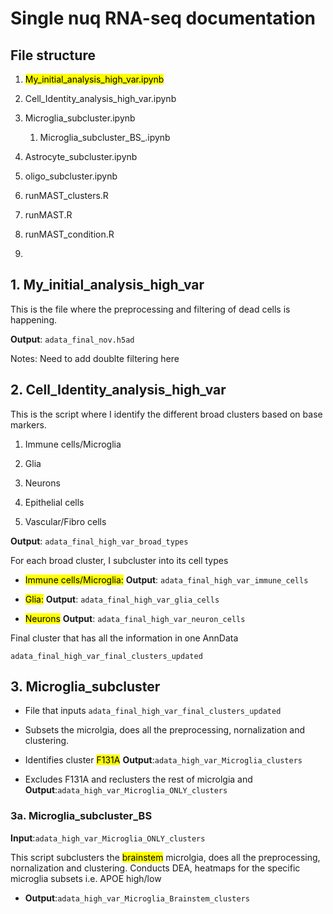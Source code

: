 # Single nuq RNA-seq documentation

## File structure

1. <mark>My_initial_analysis_high_var.ipynb</mark>

2. Cell_Identity_analysis_high_var.ipynb

3. Microglia_subcluster.ipynb
   
   1. Microglia_subcluster_BS_.ipynb

4. Astrocyte_subcluster.ipynb

5. oligo_subcluster.ipynb

6. runMAST_clusters.R

7. runMAST.R

8. runMAST_condition.R

9. 

## 1. My_initial_analysis_high_var

This is the file where the preprocessing and filtering of dead cells is happening. 

**Output**: `adata_final_nov.h5ad`

Notes: Need to add doublte filtering here

## 2. Cell_Identity_analysis_high_var

This is the script where I identify the different broad clusters based on base markers. 

1. Immune cells/Microglia

2. Glia

3. Neurons

4. Epithelial cells

5. Vascular/Fibro cells

**Output**: `adata_final_high_var_broad_types`



For each broad cluster, I subcluster into its cell types    

- <mark>Immune cells/Microglia:</mark> **Output**: `adata_final_high_var_immune_cells`

- <mark>Glia:</mark> **Output**: `adata_final_high_var_glia_cells`

- <mark>Neurons</mark> **Output**: `adata_final_high_var_neuron_cells`



Final cluster that has all the information in one AnnData

`adata_final_high_var_final_clusters_updated`



## 3. Microglia_subcluster

- File that inputs `adata_final_high_var_final_clusters_updated`

- Subsets the microlgia, does all the preprocessing, nornalization and clustering.

- Identifies cluster <mark>F131A</mark> **Output**:`adata_high_var_Microglia_clusters`

- Excludes F131A and reclusters the rest of microlgia and **Output**:`adata_high_var_Microglia_ONLY_clusters`



### 3a. Microglia_subcluster_BS

**Input**:`adata_high_var_Microglia_ONLY_clusters`

This script subclusters the <mark>brainstem</mark> microlgia, does all the preprocessing, nornalization and clustering. Conducts DEA, heatmaps for the specific microglia subsets i.e. APOE high/low

- **Output**:`adata_high_var_Microglia_Brainstem_clusters`




















